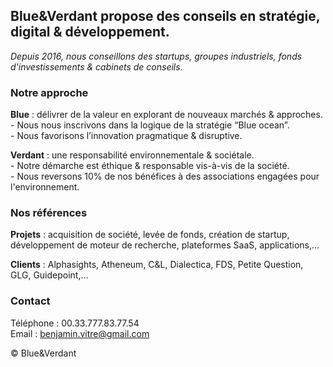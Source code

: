 
<html lang="en">

<head>

  <meta charset="UTF-8">

  <title>Blue&Verdant - Conseils stratégie, digital & développement</title>

<head>

<link href="https://fonts.googleapis.com/css2?family=Montserrat&display=swap" rel="stylesheet">

</head>

  <link rel="stylesheet" href="style_ensemble_planete_blog.css">

</head>

<body>

  <h2>Blue&Verdant propose des conseils en stratégie, digital & développement.</h2>


  
<!-- https://pixabay.com/fr/photos/l-%c3%a9l%c3%a9phant-tronc-d%c3%a9fenses-for%c3%aat-1822636/ -->

<p>
<i>
Depuis 2016, nous conseillons des startups, groupes industriels, fonds d'investissements & cabinets de conseils.
</i>
</p>
<h3>Notre approche</h3>

<p>
  <b>Blue</b> : délivrer de la valeur en explorant de nouveaux marchés & approches.
<br>
- Nous nous inscrivons dans la logique de la stratégie “Blue ocean”.
<br>
- Nous favorisons l’innovation pragmatique & disruptive.
</p>
<p>
<b>Verdant</b> : une responsabilité environnementale & sociétale.
<br>
- Notre démarche est éthique & responsable vis-à-vis de la société.
<br>
- Nous reversons 10% de nos bénéfices à des associations engagées pour l'environnement.
</p>

<h3>Nos références</h3>
<p>
  <b>Projets</b> : acquisition de société, levée de fonds, création de startup, développement de moteur de recherche, plateformes SaaS, applications,...</p>
<p>
  <b>Clients</b> : Alphasights, Atheneum, C&L, Dialectica, FDS, Petite Question, GLG, Guidepoint,...
</p>

<h3>Contact</h3>

<p>
Téléphone : 00.33.777.83.77.54
<br>
Email : <u>benjamin.vitre@gmail.com</u>
</p>

<p>
© Blue&Verdant
</p>
  
</body>
</html>
